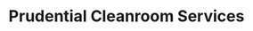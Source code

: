 ---
title: "Prudential Cleanroom Services"
url: /mesa/prudential-cleanroom-services/
shop: Kleidung
---
